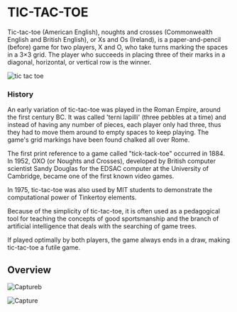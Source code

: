 # TIC-TAC-TOE
Tic-tac-toe (American English), noughts and crosses (Commonwealth English and British English), or Xs and Os (Ireland), is a paper-and-pencil (before) game for two players, X and O, who take turns marking the spaces in a 3×3 grid. The player who succeeds in placing three of their marks in a diagonal, horizontal, or vertical row is the winner. 

![tic tac toe](http://www.thepopularapps.com/application/upload/Apps/2017/05/tic-tac-toe-game-free-29.png) 

### History
An early variation of tic-tac-toe was played in the Roman Empire, around the first century BC. It was called 'terni lapilli' (three pebbles at a time) and instead of having any number of pieces, each player only had three, thus they had to move them around to empty spaces to keep playing. The game's grid markings have been found chalked all over Rome.
   
The first print reference to a game called "tick-tack-toe" occurred in 1884.
In 1952, OXO (or Noughts and Crosses), developed by British computer scientist Sandy Douglas for the EDSAC computer at the University of Cambridge, became one of the first known video games.

In 1975, tic-tac-toe was also used by MIT students to demonstrate the computational power of Tinkertoy elements.
   
Because of the simplicity of tic-tac-toe, it is often used as a pedagogical tool for teaching the concepts of good sportsmanship and the branch of artificial intelligence that deals with the searching of game trees.
   
If played optimally by both players, the game always ends in a draw, making tic-tac-toe a futile game.

## Overview
![Captureb](https://user-images.githubusercontent.com/80679363/114700789-913b1180-9d3f-11eb-9557-342ebf2f3212.PNG)


![Capture](https://user-images.githubusercontent.com/80679363/114700801-96985c00-9d3f-11eb-8d18-bc2ae1504260.PNG)


